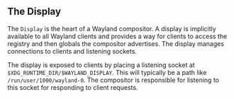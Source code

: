 ## The Display

The `Display` is the heart of a Wayland compositor. A display is implicitly available to all Wayland clients
and provides a way for clients to access the registry and then globals the compositor advertises. The display
manages connections to clients and listening sockets.

The display is exposed to clients by placing a listening socket at `$XDG_RUNTIME_DIR/$WAYLAND_DISPLAY`. This
will typically be a path like `/run/user/1000/wayland-0`. The compositor is responsible for listening to this
socket for responding to client requests.
